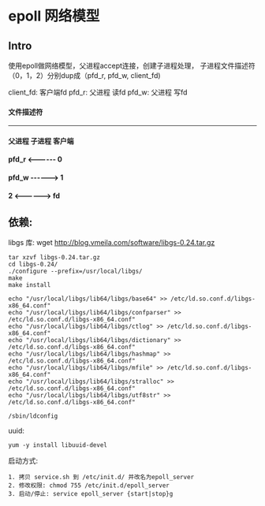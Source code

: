 epoll 网络模型
========================

Intro
-----

使用epoll做网络模型，父进程accept连接，创建子进程处理，
子进程文件描述符（0，1，2）分别dup成（pfd_r, pfd_w, client_fd)

client_fd:	客户端fd
pfd_r:		父进程 读fd
pfd_w:		父进程 写fd


#### 文件描述符
-----
#### 父进程         子进程     客户端
#### pfd_r <------  0
#### pfd_w ------>  1
####                2  <------>  fd
####


依赖:
-----

libgs 库:
	wget http://blog.vmeila.com/software/libgs-0.24.tar.gz

	tar xzvf libgs-0.24.tar.gz
	cd libgs-0.24/
	./configure --prefix=/usr/local/libgs/
	make 
	make install

	echo "/usr/local/libgs/lib64/libgs/base64" >> /etc/ld.so.conf.d/libgs-x86_64.conf"
	echo "/usr/local/libgs/lib64/libgs/confparser" >> /etc/ld.so.conf.d/libgs-x86_64.conf"
	echo "/usr/local/libgs/lib64/libgs/ctlog" >> /etc/ld.so.conf.d/libgs-x86_64.conf"
	echo "/usr/local/libgs/lib64/libgs/dictionary" >> /etc/ld.so.conf.d/libgs-x86_64.conf"
	echo "/usr/local/libgs/lib64/libgs/hashmap" >> /etc/ld.so.conf.d/libgs-x86_64.conf"
	echo "/usr/local/libgs/lib64/libgs/mfile" >> /etc/ld.so.conf.d/libgs-x86_64.conf"
	echo "/usr/local/libgs/lib64/libgs/stralloc" >> /etc/ld.so.conf.d/libgs-x86_64.conf"
	echo "/usr/local/libgs/lib64/libgs/utf8str" >> /etc/ld.so.conf.d/libgs-x86_64.conf"	
	
	/sbin/ldconfig

uuid:

	yum -y install libuuid-devel


启动方式:

	1. 拷贝 service.sh 到 /etc/init.d/ 并改名为epoll_server
	2. 修改权限: chmod 755 /etc/init.d/epoll_server
	3. 启动/停止: service epoll_server {start|stop}g


